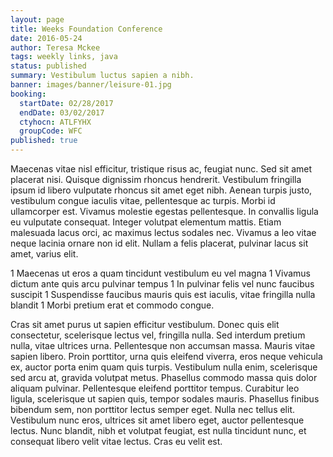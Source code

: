 ```yaml
---
layout: page
title: Weeks Foundation Conference
date: 2016-05-24
author: Teresa Mckee
tags: weekly links, java
status: published
summary: Vestibulum luctus sapien a nibh.
banner: images/banner/leisure-01.jpg
booking:
  startDate: 02/28/2017
  endDate: 03/02/2017
  ctyhocn: ATLFYHX
  groupCode: WFC
published: true
---
```

Maecenas vitae nisl efficitur, tristique risus ac, feugiat nunc. Sed sit amet placerat nisi. Quisque dignissim rhoncus hendrerit. Vestibulum fringilla ipsum id libero vulputate rhoncus sit amet eget nibh. Aenean turpis justo, vestibulum congue iaculis vitae, pellentesque ac turpis. Morbi id ullamcorper est. Vivamus molestie egestas pellentesque. In convallis ligula eu vulputate consequat. Integer volutpat elementum mattis. Etiam malesuada lacus orci, ac maximus lectus sodales nec. Vivamus a leo vitae neque lacinia ornare non id elit. Nullam a felis placerat, pulvinar lacus sit amet, varius elit.

1 Maecenas ut eros a quam tincidunt vestibulum eu vel magna
1 Vivamus dictum ante quis arcu pulvinar tempus
1 In pulvinar felis vel nunc faucibus suscipit
1 Suspendisse faucibus mauris quis est iaculis, vitae fringilla nulla blandit
1 Morbi pretium erat et commodo congue.

Cras sit amet purus ut sapien efficitur vestibulum. Donec quis elit consectetur, scelerisque lectus vel, fringilla nulla. Sed interdum pretium nulla, vitae ultrices urna. Pellentesque non accumsan massa. Mauris vitae sapien libero. Proin porttitor, urna quis eleifend viverra, eros neque vehicula ex, auctor porta enim quam quis turpis. Vestibulum nulla enim, scelerisque sed arcu at, gravida volutpat metus. Phasellus commodo massa quis dolor aliquam pulvinar. Pellentesque eleifend porttitor tempus. Curabitur leo ligula, scelerisque ut sapien quis, tempor sodales mauris. Phasellus finibus bibendum sem, non porttitor lectus semper eget. Nulla nec tellus elit. Vestibulum nunc eros, ultrices sit amet libero eget, auctor pellentesque lectus. Nunc blandit, nibh et volutpat feugiat, est nulla tincidunt nunc, et consequat libero velit vitae lectus. Cras eu velit est.
